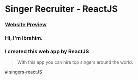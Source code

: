 # Singer Recruiter - ReactJS
### [Website Preview](https://sr-app.netlify.app/)
### Hi, I'm Ibrahim.
### I created this web app by ReactJS

> With this app you can hire top singers around the world.

#   s i n g e r s - r e a c t J S  
 